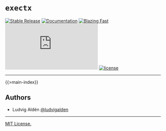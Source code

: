 # `exectx`

[![Stable Release](https://img.shields.io/npm/v/exectx.svg)](https://npm.im/exectx)
[![Documentation](https://img.shields.io/badge/docs-wiki-blue.svg)](https://github.com/ludvigalden/exectx/wiki/exectx)
[![Blazing Fast](https://badgen.now.sh/badge/speed/blazing/green)](https://npm.im/exectx)
[![gzip size](http://img.badgesize.io/https://unpkg.com/exectx@latest/dist/exectx.umd.min.js?compression=gzip)](https://unpkg.com/exectx@latest/dist/exectx.umd.min.js)
[![license](https://badgen.now.sh/badge/license/MIT)](./LICENSE)

---

{{>main-index}}

## Authors

- Ludvig Aldén [@ludvigalden](https://github.com/ludvigalden)

---

[MIT License.](https://github.com/ludvigalden/exectx/blob/main/LICENSE)
